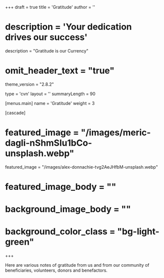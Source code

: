 +++
draft = true
title = 'Gratitude'
author = ''
# description = 'Your dedication drives our success'
description = "Gratitude is our Currency"

# omit_header_text = "true"
theme_version = "2.8.2"

type = 'cvn'
layout = ''
summaryLength = 90

[menus.main]
  name = 'Gratitude'
  weight = 3

[cascade]
# featured_image = "/images/meric-dagli-nShmSIu1bCo-unsplash.webp"
  featured_image = "/images/alex-donnachie-tvg2AeJHfbM-unsplash.webp"
  # featured_image_body = ""
  # background_image_body = ""
  # background_color_class = "bg-light-green"

+++

Here are various <span class="dib dark-pink nowrap">notes of gratitude</span> from <span class="red">us</span> and from our community of <span class="blue">beneficiaries</span>, <span class="red">volunteers</span>, <span class="green">donors</span> and benefactors.